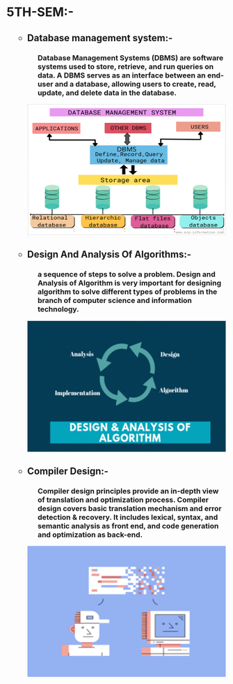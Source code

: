 # 5TH-SEM:- 
<ol>
<ul>
  <h2><li>Database management system:-</li></h2>
<ul>
  <h3>Database Management Systems (DBMS) are software systems used to store, retrieve, and run queries on data. A DBMS serves as an interface between an end-user and a database, allowing users to create, read, update, and delete data in the database.</h3></ul>
  <img src="DBMS/database-management.png" width="500" height="300">
</ul>
</ol>

<ol>
<ul>
  <h2><li>Design And Analysis Of Algorithms:-</li></h2>
<ul>
  <h3>a sequence of steps to solve a problem. Design and Analysis of Algorithm is very important for designing algorithm to solve different types of problems in the branch of computer science and information technology.</h3></ul>
  <img src="DAA/884_medium.png" width="500" height="300">
</ul>
</ol>


<ol>
<ul><h2><li>Compiler Design:-</li></h2>
<ul><h3>Compiler design principles provide an in-depth view of translation and optimization process. Compiler design covers basic translation mechanism and error detection & recovery. It includes lexical, syntax, and semantic analysis as front end, and code generation and optimization as back-end.</h3></ul>
  <img src="Compiler-Design/download.png" class="center" width="500" height="300">
</ul>
</ol>
<!---and there are the end--->
